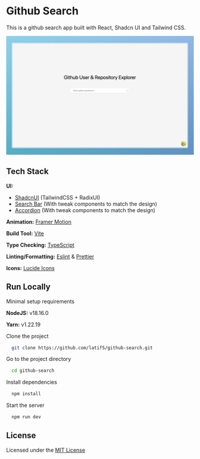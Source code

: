 # Github Search

This is a github search app built with React, Shadcn UI and Tailwind CSS.

![alt text](public/github-search.jpeg)


## Tech Stack

**UI:**
- [ShadcnUI](https://ui.shadcn.com) (TailwindCSS + RadixUI)
- [Search Bar](https://ui.shadcn.com/components/search-bar) (With tweak components to match the design)
- [Accordion](https://ui.shadcn.com/components/accordion) (With tweak components to match the design) 

**Animation:** [Framer Motion](https://framermotion.framer.website/)

**Build Tool:** [Vite](https://vitejs.dev/)


**Type Checking:** [TypeScript](https://www.typescriptlang.org/)

**Linting/Formatting:** [Eslint](https://eslint.org/) & [Prettier](https://prettier.io/)

**Icons:** [Lucide Icons](https://lucide.dev/)

## Run Locally

Minimal setup requirements

**NodeJS:** v18.16.0

**Yarn:** v1.22.19

Clone the project

```bash
  git clone https://github.com/latif5/github-search.git
```

Go to the project directory

```bash
  cd github-search
```

Install dependencies

```bash
  npm install
```

Start the server

```bash
  npm run dev
```


## License

Licensed under the [MIT License](https://choosealicense.com/licenses/mit/)